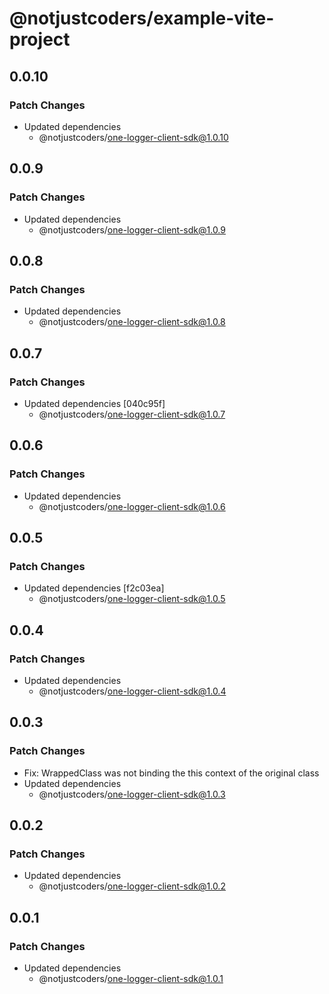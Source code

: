 # @notjustcoders/example-vite-project

## 0.0.10

### Patch Changes

- Updated dependencies
  - @notjustcoders/one-logger-client-sdk@1.0.10

## 0.0.9

### Patch Changes

- Updated dependencies
  - @notjustcoders/one-logger-client-sdk@1.0.9

## 0.0.8

### Patch Changes

- Updated dependencies
  - @notjustcoders/one-logger-client-sdk@1.0.8

## 0.0.7

### Patch Changes

- Updated dependencies [040c95f]
  - @notjustcoders/one-logger-client-sdk@1.0.7

## 0.0.6

### Patch Changes

- Updated dependencies
  - @notjustcoders/one-logger-client-sdk@1.0.6

## 0.0.5

### Patch Changes

- Updated dependencies [f2c03ea]
  - @notjustcoders/one-logger-client-sdk@1.0.5

## 0.0.4

### Patch Changes

- Updated dependencies
  - @notjustcoders/one-logger-client-sdk@1.0.4

## 0.0.3

### Patch Changes

- Fix: WrappedClass was not binding the this context of the original class
- Updated dependencies
  - @notjustcoders/one-logger-client-sdk@1.0.3

## 0.0.2

### Patch Changes

- Updated dependencies
  - @notjustcoders/one-logger-client-sdk@1.0.2

## 0.0.1

### Patch Changes

- Updated dependencies
  - @notjustcoders/one-logger-client-sdk@1.0.1

